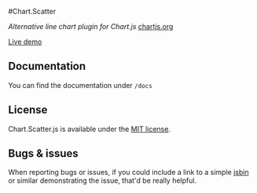 #Chart.Scatter

*Alternative line chart plugin for Chart.js* [chartjs.org](http://www.chartjs.org)

[Live demo](http://jsfiddle.net/dima117a/3gertrmr/7)

## Documentation

You can find the documentation under `/docs`

## License

Chart.Scatter.js is available under the [MIT license](http://opensource.org/licenses/MIT).

## Bugs & issues

When reporting bugs or issues, if you could include a link to a simple [jsbin](http://jsbin.com) or similar demonstrating the issue, that'd be really helpful.
